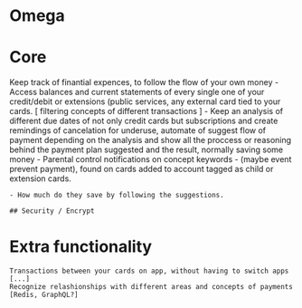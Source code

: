 # Omega

# Core
Keep track of finantial expences, to follow the flow of your own money
    - Access balances and current statements of every single one of 
      your credit/debit or extensions (public services, any external card
      tied to your cards. [ filtering concepts of different transactions ]
    - Keep an analysis of different due dates of not only credit cards but subscriptions
      and create remindings of cancelation for underuse, automate of suggest flow of payment
      depending on the analysis and show all the proccess or reasoning behind the payment plan
      suggested and the result, normally saving some money
    - Parental control notifications on concept keywords - (maybe event prevent payment), found on cards added to account 
      tagged as child or extension cards.

    - How much do they save by following the suggestions.

    ## Security / Encrypt


# Extra functionality
    Transactions between your cards on app, without having to switch apps [...]
    Recognize relashionships with different areas and concepts of payments [Redis, GraphQL?]

    

